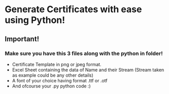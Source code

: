 # Generate Certificates with ease using Python!

## Important!

### Make sure you have this 3 files along with the python in folder!
- Certificate Template in png or jpeg format.
- Excel Sheet containing the data of Name and their Stream (Stream taken as example could be any other details)
- A font of your choice having format .ttf or .otf
- And ofcourse your .py python code :)
